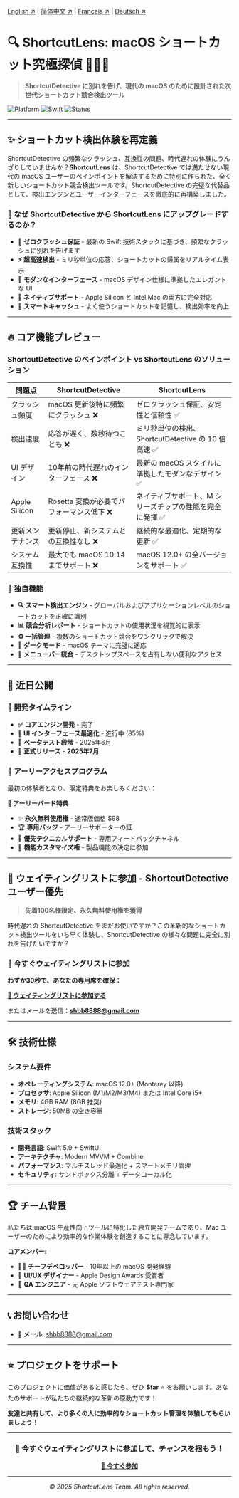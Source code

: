 <!-- Language Switcher -->

[English ↗](README.md) | [简体中文 ↗](README_zh-CN.md) | [Français ↗](README_fr.md) | [Deutsch ↗](README_de.md)


# 🔍 ShortcutLens: macOS ショートカット究極探偵 🕵️‍♂️✨

> **ShortcutDetective に別れを告げ、現代の macOS のために設計された次世代ショートカット競合検出ツール**

[![Platform](https://img.shields.io/badge/Platform-macOS-green.svg)](https://developer.apple.com/macos/)
[![Swift](https://img.shields.io/badge/Swift-5.9-orange.svg)](https://swift.org/)
[![Status](https://img.shields.io/badge/Status-Coming%20Soon-brightgreen.svg)](#)

---

## ✨ ショートカット検出体験を再定義

ShortcutDetective の頻繁なクラッシュ、互換性の問題、時代遅れの体験にうんざりしていませんか？**ShortcutLens** は、ShortcutDetective では満たせない現代の macOS ユーザーのペインポイントを解決するために特別に作られた、全く新しいショートカット競合検出ツールです。ShortcutDetective の完璧な代替品として、検出エンジンとユーザーインターフェースを徹底的に再構築しました。

### 🎯 なぜ ShortcutDetective から ShortcutLens にアップグレードするのか？

- **🚀 ゼロクラッシュ保証** - 最新の Swift 技術スタックに基づき、頻繁なクラッシュに別れを告げます
- **⚡ 超高速検出** - ミリ秒単位の応答、ショートカットの帰属をリアルタイム表示
- **🎨 モダンなインターフェース** - macOS デザイン仕様に準拠したエレガントな UI
- **🍎 ネイティブサポート** - Apple Silicon と Intel Mac の両方に完全対応
- **🔄 スマートキャッシュ** - よく使うショートカットを記憶し、検出効率を向上

---

## 🔥 コア機能プレビュー

### ShortcutDetective のペインポイント vs ShortcutLens のソリューション

| 問題点 | ShortcutDetective | ShortcutLens |
|------|------------------|----------------------|
| クラッシュ頻度 | macOS 更新後特に頻繁にクラッシュ ❌ | ゼロクラッシュ保証、安定性と信頼性 ✅ |
| 検出速度 | 応答が遅く、数秒待つことも ❌ | ミリ秒単位の検出、ShortcutDetective の 10 倍高速 ✅ |
| UI デザイン | 10年前の時代遅れのインターフェース ❌ | 最新の macOS スタイルに準拠したモダンなデザイン ✅ |
| Apple Silicon | Rosetta 変換が必要でパフォーマンス低下 ❌ | ネイティブサポート、M シリーズチップの性能を完全に発揮 ✅ |
| 更新メンテナンス | 更新停止、新システムとの互換性なし ❌ | 継続的な最適化、定期的な更新 ✅ |
| システム互換性 | 最大でも macOS 10.14 までサポート ❌ | macOS 12.0+ の全バージョンをサポート ✅ |

### 🎁 独自機能

- **🔍 スマート検出エンジン** - グローバルおよびアプリケーションレベルのショートカットを正確に識別
- **📊 競合分析レポート** - ショートカットの使用状況を視覚的に表示
- **⚙️ 一括管理** - 複数のショートカット競合をワンクリックで解決
- **🌙 ダークモード** - macOS テーマに完璧に適応
- **📱 メニューバー統合** - デスクトップスペースを占有しない便利なアクセス

---

## 🚀 近日公開

### 📅 開発タイムライン

- **✅ コアエンジン開発** - 完了
- **🔄 UI インターフェース最適化** - 進行中 (85%)
- **🧪 ベータテスト段階** - 2025年6月
- **🎉 正式リリース** - **2025年7月**

### 💫 アーリーアクセスプログラム

最初の体験者となり、限定特典をお楽しみください：

**🎁 アーリーバード特典**
- ✨ **永久無料使用権** - 通常版価格 $98
- 🏆 **専用バッジ** - アーリーサポーターの証
- 📧 **優先テクニカルサポート** - 専用フィードバックチャネル
- 🎯 **機能カスタマイズ権** - 製品機能の決定に参加

---

## 💌 ウェイティングリストに参加 - ShortcutDetective ユーザー優先

> **先着100名様限定、永久無料使用権を獲得**

時代遅れの ShortcutDetective をまだお使いですか？この革新的なショートカット検出ツールをいち早く体験し、ShortcutDetective の様々な問題に完全に別れを告げたいですか？

### 📧 今すぐウェイティングリストに参加

**わずか30秒で、あなたの専用席を確保：**

**[📝 ウェイティングリストに参加する](mailto:shbb8888@gmail.com?subject=ShortcutLensウェイティングリストへの参加申し込み&body=名前：%0D%0Aメールアドレス：%0D%0A職業：%0D%0A使用シーン：%0D%0A期待する機能：)**

またはメールを送信：**shbb8888@gmail.com**

---

## 🛠 技術仕様

### システム要件
- **オペレーティングシステム**: macOS 12.0+ (Monterey 以降)
- **プロセッサ**: Apple Silicon (M1/M2/M3/M4) または Intel Core i5+
- **メモリ**: 4GB RAM (8GB 推奨)
- **ストレージ**: 50MB の空き容量

### 技術スタック
- **開発言語**: Swift 5.9 + SwiftUI
- **アーキテクチャ**: Modern MVVM + Combine
- **パフォーマンス**: マルチスレッド最適化 + スマートメモリ管理
- **セキュリティ**: サンドボックス分離 + データローカル化

---

## 🏆 チーム背景

私たちは macOS 生産性向上ツールに特化した独立開発チームであり、Mac ユーザーのためにより効率的な作業体験を創造することに専念しています。

**コアメンバー:**
- 🧑‍💻 **チーフデベロッパー** - 10年以上の macOS 開発経験
- 🎨 **UI/UX デザイナー** - Apple Design Awards 受賞者
- 🔬 **QA エンジニア** - 元 Apple ソフトウェアテスト専門家

---

## 📞 お問い合わせ

- **📧 メール**: shbb8888@gmail.com

---

## ⭐ プロジェクトをサポート

このプロジェクトに価値があると感じたら、ぜひ **Star** ⭐ をお願いします。あなたのサポートが私たちの継続的な革新の原動力です！

**友達と共有して、より多くの人に効率的なショートカット管理を体験してもらいましょう！**

---

<div align="center">

### 🎯 今すぐウェイティングリストに参加して、チャンスを掴もう！

**[📝 今すぐ参加](mailto:shbb8888@gmail.com?subject=ShortcutLensウェイティングリストへの参加申し込み)**

---

*© 2025 ShortcutLens Team. All rights reserved.*

</div>
